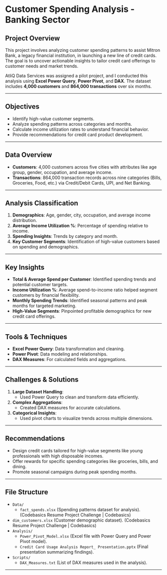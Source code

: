 # Customer Spending Analysis - Banking Sector  

## Project Overview  
This project involves analyzing customer spending patterns to assist Mitron Bank, a legacy financial institution, in launching a new line of credit cards. The goal is to uncover actionable insights to tailor credit card offerings to customer needs and market trends.  

AtliQ Data Services was assigned a pilot project, and I conducted this analysis using **Excel Power Query**, **Power Pivot**, and **DAX**. The dataset includes **4,000 customers** and **864,000 transactions** over six months.  

---

## Objectives  
- Identify high-value customer segments.  
- Analyze spending patterns across categories and months.  
- Calculate income utilization rates to understand financial behavior.  
- Provide recommendations for credit card product development.  

---

## Data Overview  
- **Customers**: 4,000 customers across five cities with attributes like age group, gender, occupation, and average income.  
- **Transactions**: 864,000 transaction records across nine categories (Bills, Groceries, Food, etc.) via Credit/Debit Cards, UPI, and Net Banking.  

---

## Analysis Classification  
1. **Demographics**: Age, gender, city, occupation, and average income distribution.  
2. **Average Income Utilization %**: Percentage of spending relative to income.  
3. **Spending Insights**: Trends by category and month.  
4. **Key Customer Segments**: Identification of high-value customers based on spending and demographics.  

---

## Key Insights  
- **Total & Average Spend per Customer**: Identified spending trends and potential customer targets.  
- **Income Utilization %**: Average spend-to-income ratio helped segment customers by financial flexibility.  
- **Monthly Spending Trends**: Identified seasonal patterns and peak months for targeted marketing.  
- **High-Value Segments**: Pinpointed profitable demographics for new credit card offerings.  

---

## Tools & Techniques  
- **Excel Power Query**: Data transformation and cleaning.  
- **Power Pivot**: Data modeling and relationships.  
- **DAX Measures**: For calculated fields and aggregations.  

---

## Challenges & Solutions  
1. **Large Dataset Handling**:  
   - Used Power Query to clean and transform data efficiently.  
2. **Complex Aggregations**:  
   - Created DAX measures for accurate calculations.  
3. **Categorical Insights**:  
   - Used pivot charts to visualize trends across multiple dimensions.  

---

## Recommendations  
- Design credit cards tailored for high-value segments like young professionals with high disposable incomes.  
- Offer rewards for specific spending categories like groceries, bills, and dining.  
- Promote seasonal campaigns during peak spending months.  

---
## File Structure  
- `Data/`  
  - `fact_spends.xlsx` (Spending patterns dataset for analysis). (Codebasics Resume Project Challenge | Codebasics)
- `dim_customers.xlsx` (Customer demographic dataset). (Codebasics Resume Project Challenge | Codebasics)
- `Analysis/`  
  - `Power_Pivot_Model.xlsx` (Excel file with Power Query and Power Pivot model).  
  - `Credit Card Usage Analysis Report_ Presentation.pptx` (Final presentation summarizing findings).  
- `Scripts/`  
  - `DAX_Measures.txt` (List of DAX measures used in the analysis).  

---
